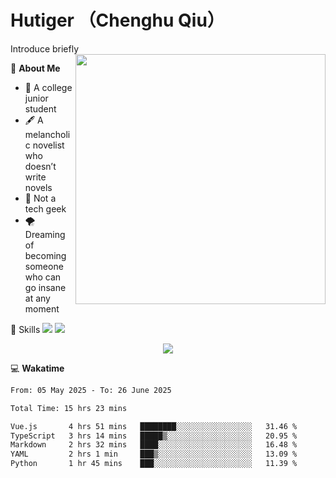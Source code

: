 # Hutiger （Chenghu Qiu）
Introduce briefly
<a href="#">
<img align="right" width="400" src="https://github-readme-stats-tau-lilac-25.vercel.app/api/top-langs/?username=hutiger9&layout=compact&langs_count=8&theme=transparent" />
</a>

💭 **About Me**

- 🏫 A college junior student
- 🖋️ A melancholic novelist who doesn’t write novels
- 🚫 Not a tech geek
- 🌪️ Dreaming of becoming someone who can go insane at any moment


🚀 Skills
![](https://img.shields.io/badge/-python-3e74a2?style=for-the-badge&logo=Python&logoColor=fff)
![](https://img.shields.io/badge/-pytorch-ee4c2c?style=for-the-badge&logo=PyTorch&logoColor=fff)

</p>
    <p align="center">
    <img src="https://profile-counter.glitch.me/{hutiger9}/count.svg" />
</p>


💻 **Wakatime**

<!--START_SECTION:waka-->

```txt
From: 05 May 2025 - To: 26 June 2025

Total Time: 15 hrs 23 mins

Vue.js       4 hrs 51 mins   ████████░░░░░░░░░░░░░░░░░   31.46 %
TypeScript   3 hrs 14 mins   █████▒░░░░░░░░░░░░░░░░░░░   20.95 %
Markdown     2 hrs 32 mins   ████░░░░░░░░░░░░░░░░░░░░░   16.48 %
YAML         2 hrs 1 min     ███▒░░░░░░░░░░░░░░░░░░░░░   13.09 %
Python       1 hr 45 mins    ███░░░░░░░░░░░░░░░░░░░░░░   11.39 %
```

<!--END_SECTION:waka-->
